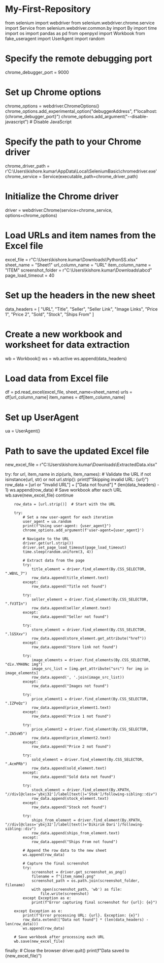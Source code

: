# My-First-Repository
from selenium import webdriver
from selenium.webdriver.chrome.service import Service
from selenium.webdriver.common.by import By
import time
import os
import pandas as pd
from openpyxl import Workbook
from fake_useragent import UserAgent
import random

# Specify the remote debugging port
chrome_debugger_port = 9000

# Set up Chrome options
chrome_options = webdriver.ChromeOptions()
chrome_options.add_experimental_option("debuggerAddress", f"localhost:{chrome_debugger_port}")
chrome_options.add_argument("--disable-javascript")  # Disable JavaScript

# Specify the path to your Chrome driver
chrome_driver_path = r'C:\\Users\\kishore.kumar\\AppData\\Local\\SeleniumBasic\\chromedriver.exe'
chrome_service = Service(executable_path=chrome_driver_path)

# Initialize the Chrome driver
driver = webdriver.Chrome(service=chrome_service, options=chrome_options)

# Load URLs and item names from the Excel file
excel_file = r"C:\\Users\\kishore.kumar\\Downloads\\PythonSS.xlsx"
sheet_name = "Sheet1"
url_column_name = "URL"
item_column_name = "ITEM"
screenshot_folder = r"C:\\Users\\kishore.kumar\\Downloads\\abcd"
page_load_timeout = 40

# Set up the headers in the new sheet
data_headers = [
    "URL", "Title", "Seller", "Seller Link", "Image Links", "Price 1", "Price 2", "Sold", "Stock", "Ships From"
]

# Create a new workbook and worksheet for data extraction
wb = Workbook()
ws = wb.active
ws.append(data_headers)

# Load data from Excel file
df = pd.read_excel(excel_file, sheet_name=sheet_name)
urls = df[url_column_name]
item_names = df[item_column_name]

# Set up UserAgent
ua = UserAgent()

# Path to save the updated Excel file
new_excel_file = r"C:\\Users\\kishore.kumar\\Downloads\\ExtractedData.xlsx"

try:
    for url, item_name in zip(urls, item_names):
        # Validate the URL
        if not isinstance(url, str) or not url.strip():
            print(f"Skipping invalid URL: {url}")
            row_data = [url or "Invalid URL"] + ["Data not found"] * (len(data_headers) - 1)
            ws.append(row_data)
            # Save workbook after each URL
            wb.save(new_excel_file)
            continue

        row_data = [url.strip()]  # Start with the URL

        try:
            # Set a new user-agent for each iteration
            user_agent = ua.random
            print(f"Using user-agent: {user_agent}")
            chrome_options.add_argument(f'user-agent={user_agent}')

            # Navigate to the URL
            driver.get(url.strip())
            driver.set_page_load_timeout(page_load_timeout)
            time.sleep(random.uniform(3, 4))

            # Extract data from the page
            try:
                title_element = driver.find_element(By.CSS_SELECTOR, ".WBVL_7")
                row_data.append(title_element.text)
            except:
                row_data.append("Title not found")

            try:
                seller_element = driver.find_element(By.CSS_SELECTOR, ".fV3TIn")
                row_data.append(seller_element.text)
            except:
                row_data.append("Seller not found")

            try:
                store_element = driver.find_element(By.CSS_SELECTOR, ".lG5Xxv")
                row_data.append(store_element.get_attribute("href"))
            except:
                row_data.append("Store link not found")

            try:
                image_elements = driver.find_elements(By.CSS_SELECTOR, "div.YM40Nc img")
                image_src_list = [img.get_attribute("src") for img in image_elements]
                row_data.append(', '.join(image_src_list))
            except:
                row_data.append("Images not found")

            try:
                price_element1 = driver.find_element(By.CSS_SELECTOR, ".IZPeQz")
                row_data.append(price_element1.text)
            except:
                row_data.append("Price 1 not found")

            try:
                price_element2 = driver.find_element(By.CSS_SELECTOR, ".ZA5sW5")
                row_data.append(price_element2.text)
            except:
                row_data.append("Price 2 not found")

            try:
                sold_element = driver.find_element(By.CSS_SELECTOR, ".AcmPRb")
                row_data.append(sold_element.text)
            except:
                row_data.append("Sold data not found")

            try:
                stock_element = driver.find_element(By.XPATH, "//div[@class='ybxj32']/label[text()='Stok']/following-sibling::div")
                row_data.append(stock_element.text)
            except:
                row_data.append("Stock not found")

            try:
                ships_from_element = driver.find_element(By.XPATH, "//div[@class='ybxj32']/label[text()='Dikirim Dari']/following-sibling::div")
                row_data.append(ships_from_element.text)
            except:
                row_data.append("Ships From not found")

            # Append the row data to the new sheet
            ws.append(row_data)

            # Capture the final screenshot
            try:
                screenshot = driver.get_screenshot_as_png()
                filename = f"{item_name}.png"
                screenshot_path = os.path.join(screenshot_folder, filename)
                with open(screenshot_path, 'wb') as file:
                    file.write(screenshot)
            except Exception as e:
                print(f"Error capturing final screenshot for {url}: {e}")

        except Exception as e:
            print(f"Error processing URL: {url}. Exception: {e}")
            row_data.extend(["Data not found"] * (len(data_headers) - len(row_data)))
            ws.append(row_data)

        # Save workbook after processing each URL
        wb.save(new_excel_file)

finally:
    # Close the browser
    driver.quit()
    print(f"Data saved to {new_excel_file}")
